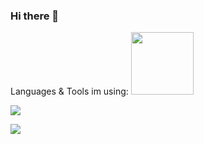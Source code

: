 ### Hi there 👋



Languages & Tools im using:
<img src="https://i.ibb.co/Fh765MP/html5.png" width='100'>




![](https://komarev.com/ghpvc/?username=shahafrseza&color=green)

<img src="https://github-readme-stats.vercel.app/api/top-langs?username=shahafrseza&layout=compact"/>

